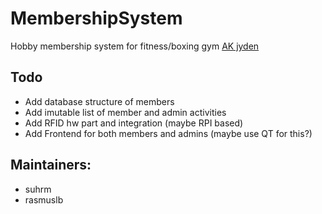 # MembershipSystem
Hobby membership system for fitness/boxing gym [AK jyden](http://www.akjyden.dk/)
## Todo
* Add database structure of members
* Add imutable list of member and admin activities
* Add RFID hw part and integration (maybe RPI based)
* Add Frontend for both members and admins (maybe use QT for this?)


## Maintainers:
- suhrm
- rasmuslb
